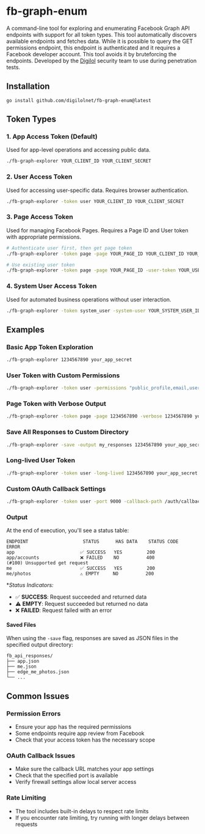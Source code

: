 # fb-graph-enum

A command-line tool for exploring and enumerating Facebook Graph API endpoints with support for all token types. This tool automatically discovers available endpoints and fetches data. While it is possible to query the GET permissions endpoint, this endpoint is authenticated and it requires a Facebook developer account. This tool avoids it by bruteforcing the endpoints. Developed by the [Digilol](https://www.digilol.net) security team to use during penetration tests.

## Installation

```
go install github.com/digilolnet/fb-graph-enum@latest
```

## Token Types

### 1. App Access Token (Default)
Used for app-level operations and accessing public data.

```bash
./fb-graph-explorer YOUR_CLIENT_ID YOUR_CLIENT_SECRET
```

### 2. User Access Token
Used for accessing user-specific data. Requires browser authentication.

```bash
./fb-graph-explorer -token user YOUR_CLIENT_ID YOUR_CLIENT_SECRET
```

### 3. Page Access Token
Used for managing Facebook Pages. Requires a Page ID and User token with appropriate permissions.

```bash
# Authenticate user first, then get page token
./fb-graph-explorer -token page -page YOUR_PAGE_ID YOUR_CLIENT_ID YOUR_CLIENT_SECRET

# Use existing user token
./fb-graph-explorer -token page -page YOUR_PAGE_ID -user-token YOUR_USER_TOKEN YOUR_CLIENT_ID YOUR_CLIENT_SECRET
```

### 4. System User Access Token
Used for automated business operations without user interaction.

```bash
./fb-graph-explorer -token system_user -system-user YOUR_SYSTEM_USER_ID YOUR_CLIENT_ID YOUR_CLIENT_SECRET
```

## Examples

### Basic App Token Exploration
```bash
./fb-graph-explorer 1234567890 your_app_secret
```

### User Token with Custom Permissions
```bash
./fb-graph-explorer -token user -permissions "public_profile,email,user_posts,user_photos" 1234567890 your_app_secret
```

### Page Token with Verbose Output
```bash
./fb-graph-explorer -token page -page 1234567890 -verbose 1234567890 your_app_secret
```

### Save All Responses to Custom Directory
```bash
./fb-graph-explorer -save -output my_responses 1234567890 your_app_secret
```

### Long-lived User Token
```bash
./fb-graph-explorer -token user -long-lived 1234567890 your_app_secret
```

### Custom OAuth Callback Settings
```bash
./fb-graph-explorer -token user -port 9000 -callback-path /auth/callback 1234567890 your_app_secret
```

### Output

At the end of execution, you'll see a status table:

```
ENDPOINT                    STATUS      HAS DATA    STATUS CODE    ERROR
app                        ✅ SUCCESS   YES         200            
app/accounts               ❌ FAILED    NO          400            (#100) Unsupported get request
me                         ✅ SUCCESS   YES         200            
me/photos                  ⚠️ EMPTY     NO          200            
```

**Status Indicators:*
- ✅ **SUCCESS**: Request succeeded and returned data
- ⚠️ **EMPTY**: Request succeeded but returned no data
- ❌ **FAILED**: Request failed with an error

#### Saved Files

When using the `-save` flag, responses are saved as JSON files in the specified output directory:

```
fb_api_responses/
├── app.json
├── me.json
├── edge_me_photos.json
└── ...
```

## Common Issues

### Permission Errors
- Ensure your app has the required permissions
- Some endpoints require app review from Facebook
- Check that your access token has the necessary scope

### OAuth Callback Issues
- Make sure the callback URL matches your app settings
- Check that the specified port is available
- Verify firewall settings allow local server access

### Rate Limiting
- The tool includes built-in delays to respect rate limits
- If you encounter rate limiting, try running with longer delays between requests
